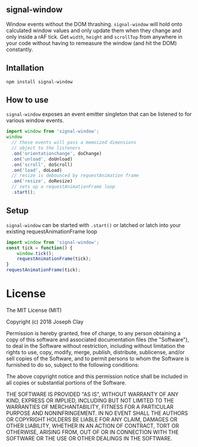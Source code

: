 ## signal-window

Window events without the DOM thrashing. `signal-window` will hold onto calculated window values and only
update them when they change and only inside a rAF tick. Get `width`, `height` and `scrollTop` from anywhere
in your code without having to remeasure the window (and hit the DOM) constantly.

## Intallation

```
npm install signal-window
```

## How to use

`signal-window` exposes an event emitter singleton that can be listened to for various window events.

```js
import window from 'signal-window';
window
  // these events will pass a memoized dimensions
  // object to the listeners
  .on('orientationchange', doChange)
  .on('unload', doUnload)
  .on('scroll', doScroll)
  .on('load', doLoad)
  // resize is debounced by requestAnimation frame
  .on('resize', doResize)
  // sets up a requestAnimationFrame loop
  .start();
```

## Setup

`signal-window` can be started with `.start()` or latched 
or latch into your existing requestAnimationFrame loop

```js
import window from 'signal-window';
const tick = function() {
	window.tick();
	requestAnimationFrame(tick);
}
requestAnimationFrame(tick);
```

# License

The MIT License (MIT)

Copyright (c) 2018 Joseph Clay

Permission is hereby granted, free of charge, to any person obtaining a copy
of this software and associated documentation files (the "Software"), to deal
in the Software without restriction, including without limitation the rights
to use, copy, modify, merge, publish, distribute, sublicense, and/or sell
copies of the Software, and to permit persons to whom the Software is
furnished to do so, subject to the following conditions:

The above copyright notice and this permission notice shall be included in
all copies or substantial portions of the Software.

THE SOFTWARE IS PROVIDED "AS IS", WITHOUT WARRANTY OF ANY KIND, EXPRESS OR
IMPLIED, INCLUDING BUT NOT LIMITED TO THE WARRANTIES OF MERCHANTABILITY,
FITNESS FOR A PARTICULAR PURPOSE AND NONINFRINGEMENT.  IN NO EVENT SHALL THE
AUTHORS OR COPYRIGHT HOLDERS BE LIABLE FOR ANY CLAIM, DAMAGES OR OTHER
LIABILITY, WHETHER IN AN ACTION OF CONTRACT, TORT OR OTHERWISE, ARISING FROM,
OUT OF OR IN CONNECTION WITH THE SOFTWARE OR THE USE OR OTHER DEALINGS IN
THE SOFTWARE.